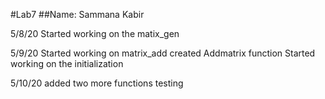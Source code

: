 #Lab7
##Name: Sammana Kabir

5/8/20
Started working on the matix_gen

5/9/20
Started working on matrix_add
created Addmatrix function
Started working on the initialization

5/10/20
added two more functions
testing

